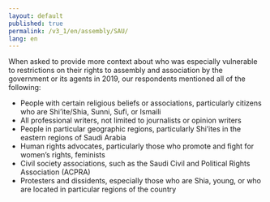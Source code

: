 ```yaml
---
layout: default
published: true
permalink: /v3_1/en/assembly/SAU/
lang: en
---
```


When asked to provide more context about who was especially vulnerable to restrictions on their rights to assembly and association by the government or its agents in 2019, our respondents mentioned all of the following:

-	People with certain religious beliefs or associations, particularly citizens who are Shi’ite/Shia, Sunni, Sufi, or Ismaili 
-	All professional writers, not limited to journalists or opinion writers
-	People in particular geographic regions, particularly Shi’ites in the eastern regions of Saudi Arabia
-	Human rights advocates, particularly those who promote and fight for women’s rights, feminists
-	Civil society associations, such as the Saudi Civil and Political Rights Association (ACPRA)
-	Protesters and dissidents, especially those who are Shia, young, or who are located in particular regions of the country

